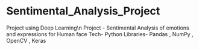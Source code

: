 # Sentimental_Analysis_Project
Project using Deep Learning\n
Project - Sentimental Analysis of emotions and expressions for Human face
Tech- Python
Libraries- Pandas , NumPy , OpenCV , Keras
